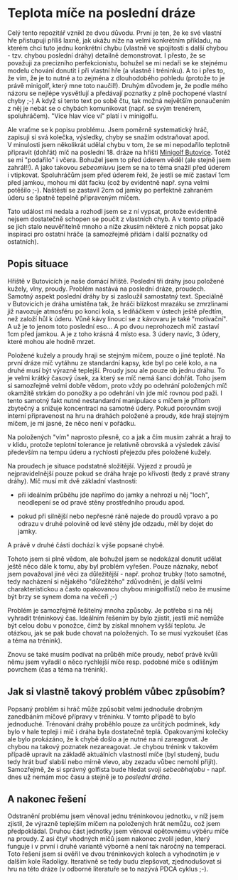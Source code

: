 Teplota míče na poslední dráze
==============================

Celý tento repozitář vznikl ze dvou důvodu. První je ten, že ke své vlastní
hře přistupuji příliš laxně, jak ukážu níže na velmi konkrétním příkladu, na
kterém chci tuto jednu konkrétní chybu (vlastně ve spojitosti s další chybou -
tzv. chybou poslední dráhy) detailně demonstrovat. I přesto, že se považuji za
precizního perfekcionistu, bohužel se mi nedaří se ke stejnému modelu chování
donutit i při vlastní hře (a vlastně i tréninku). A to i přes to, že vím, že
je to nutné a to zejména z dlouhodobého pohledu (protože to je právě minigolf,
který mne toto naučil!). Druhým důvodem je, že podle mého názoru se nejlépe
vysvětlují a předávají poznatky z&nbsp;plně pochopené vlastní chyby ;-) A když
si tento text po sobě čtu, tak možná největším ponaučením z&nbsp;něj je nebát
se o chybách komunikovat (např. se svým trenérem, spoluhráčem). "Více hlav
více ví" platí i v&nbsp;minigolfu.

Ale vraťme se k popisu problému. Jsem poměrně systematický hráč, zapisuji si
svá kolečka, výsledky, chyby se snažím odstraňovat apod. V&nbsp;minulosti jsem
několikrát udělal chybu v&nbsp;tom, že se mi nepodařilo teplotně připravit
(dohřát) míč na poslední 18. dráze na hřišti
[Minigolf Butovice](http://www.minigolfbutovice.cz). Totéž se mi "podařilo" i
včera. Bohužel jsem to před úderem věděl (ale stejně jsem zahrál!!). A jako
takovou *sebeomluvu* jsem se na to téma snažil před úderem i
vtipkovat. Spoluhráčům jsem před úderem řekl, že jestli se míč zastaví 1cm
před jamkou, mohou mi dát facku (což by evidentně např. syna velmi potěšilo
;-). Naštěstí se zastavil 2cm od jamky po perfektně zahraném úderu se špatně
tepelně připraveným míčem.

Tato událost mi nedala a rozhodl jsem se z&nbsp;ní vypsat, protože evidentně
nejsem dostatečně schopen se poučit z&nbsp;vlastních chyb. A v&nbsp;tomto
případě se jich stalo neuvěřitelně mnoho a níže zkusím některé z nich popsat
jako inspiraci pro ostatní hráče (a samozřejmě přidám i další poznatky od
ostatních).

Popis situace
-------------

Hřiště v&nbsp;Butovicích je naše domácí hřiště. Poslední tři dráhy jsou
položené kužely, vlny, proudy. Problém nastává na poslední dráze,
proudech. Samotný aspekt poslední dráhy by si zasloužil samostatný
text. Speciálně v&nbsp;Butovicích je dráha umístěna tak, že hráči blízkost
mrazáku se zmrzlinami již navozuje atmosféru po konci kola, s ledňáčkem
v&nbsp;ústech ještě předtím, než založí hůl k&nbsp;úderu. Vůně kávy linoucí se
z&nbsp;kávovaru je také "motivační". A už je to jenom toto poslední eso... A
po dvou neprohozech míč zastaví 1cm před jamkou. A je z&nbsp;toho krásná 4
místo esa. 3 údery navíc, 3 údery, které mohou ale hodně mrzet.

Položené kužely a proudy hraji se stejným míčem, pouze o jiné teplotě. Na
první dráze míč vytáhnu ze standardní kapsy, kde byl po celé kolo, a na druhé
musí být výrazně teplejší. Proudy jsou ale pouze ob jednu dráhu. To je velmi
krátký časový úsek, za který se míč nemá šanci dohřát. Toho jsem si samozřejmě
velmi dobře vědom, proto vždy po odehrání položených míč okamžitě strkám do
ponožky a po odehrání vln jde míč rovnou pod paži. I tento samotný fakt nutné
nestandardní manipulace s míčem je přitom zbytečný a snižuje koncentraci na
samotné údery. Pokud porovnám svoji interní připravenost na hru na drahách
položené a proudy, kde hraji stejným míčem, je mi jasné, že něco není
v&nbsp;pořádku.

Na položených "vím" naprosto přesně, co a jak a čím musím zahrát a hraji to
v&nbsp;klidu, protože teplotní tolerance je relativně obrovská a výsledek
závisí především na tempu úderu a rychlosti přejezdu přes položené kužely.

Na proudech je situace podstatně složitější. Výjezd z&nbsp;proudů je
nejpravidelnější pouze pokud se dráha hraje po křivosti (tedy z&nbsp;pravé
strany dráhy). Míč musí mít dvě základní vlastnosti:

- při ideálním průběhu jde napřímo do jamky a nehrozí u něj "loch", neodlepení
  se od pravé stěny prostředního proudu apod.

- pokud při silnější nebo nepřesné ráně najede do proudů vpravo a po odrazu
  v&nbsp;druhé polovině od levé stěny jde odzadu, měl by dojet do jamky.

A právě v&nbsp;druhé části dochází k výše popsané chybě.

Tohoto jsem si plně vědom, ale bohužel jsem se nedokázal donutit udělat ještě
něco dále k tomu, aby byl problém vyřešen. Pouze náznaky, neboť jsem považoval
jiné věci za důležitější - např. prohoz trubky (toto samotné, tedy nacházení
si nějakého "důležitého" zdůvodnění, je další velmi charakteristickou a často
opakovanou chybou minigolfistů) nebo že musíme být brzy se synem doma na
večeři ;-)

Problém je samozřejmě řešitelný mnoha způsoby. Je potřeba si na něj vyhradit
tréninkový čas. Ideálním řešením by bylo zjistit, jestli míč nemůže být celou
dobu v&nbsp;ponožce, čímž by získal mnohem vyšší teplotu. Je otázkou, jak se
pak bude chovat na položených. To se musí vyzkoušet (čas a téma na trénink).

Znovu se také musím podívat na průběh míče proudy, neboť právě kvůli němu jsem
vyřadil o něco rychlejší míče resp. podobné míče s odlišným povrchem (čas a
téma na trénink).

Jak si vlastně takový problém vůbec způsobím?
---------------------------------------------

Popsaný problém si hráč může způsobit velmi jednoduše drobným zanedbáním
míčové přípravy v tréninku. V tomto případě to bylo jednoduché. Trénování
dráhy proběhlo pouze za určitých podmínek, kdy bylo v hale tepleji i míč i
dráha byla dostatečně teplá. Opakovanými kolečky ale bylo prokázáno, že
k&nbsp;chybě došlo a je nutné na ni zareagovat. Je chybou na takový poznatek
nezareagovat. Je chybou trénink v takovém případě upravit na základě
aktuálních vlastností míče (byl studený, budu tedy hrát buď slabší nebo mírně
vlevo, aby zezadu vůbec nemohl přijít). Samozřejmě, že si správný golfista
bude hledat svoji *sebeobhajobu* - např. dnes už nemám moc času a stejně je to
*poslední dráha*.

A nakonec řešení
----------------

Odstranění problému jsem věnoval jednu tréninkovou jednotku, v níž jsem
zjistil, že výrazně teplejším míčem na položených hrát nemůžu, což jsem
předpokládal. Druhou část jednotky jsem věnoval opětovnému výběru míče na
proudy. Z asi čtyř vhodných míčů jsem nakonec zvolil jeden, který funguje i v
první i druhé variantě výborně a není tak náročný na temperaci. Toto řešení
jsem si ověřil ve dvou tréninkových kolech a vyhodnotím je v dalším kole
Radoligy. Iterativně se tedy budu zlepšovat, zjednodušovat si hru na této
dráze (v odborné literatuře se to nazývá PDCA cyklus ;-).
